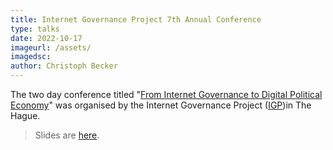 ```yaml
---
title: Internet Governance Project 7th Annual Conference
type: talks
date: 2022-10-17
imageurl: /assets/
imagedsc:    
author: Christoph Becker
---
```



The two day conference titled "[From Internet Governance to Digital Political Economy](https://www.internetgovernance.org/events/from-internet-governance-to-digital-political-economy/)" was organised
by the Internet Governance Project ([IGP](https://www.internetgovernance.org/))in The Hague. 

> Slides are [here](/assets/internet_governance/IGP_Thestandardisationoflawfulinterceptiontechnologiesinthe3GPP.pdf).
